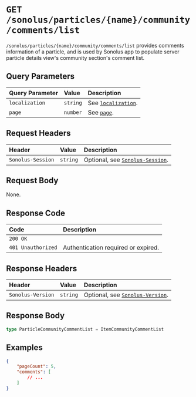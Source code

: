 # `GET /sonolus/particles/{name}/community/comments/list`

`/sonolus/particles/{name}/community/comments/list` provides comments information of a particle, and is used by Sonolus app to populate server particle details view's community section's comment list.

## Query Parameters

| Query Parameter | Value    | Description                                                |
| :-------------- | :------- | :--------------------------------------------------------- |
| `localization`  | `string` | See [`localization`](../query-parameters/localization.md). |
| `page`          | `number` | See [`page`](../query-parameters/page.md).                 |

## Request Headers

| Header            | Value    | Description                                                       |
| :---------------- | :------- | :---------------------------------------------------------------- |
| `Sonolus-Session` | `string` | Optional, see [`Sonolus-Session`](../headers/sonolus-session.md). |

## Request Body

None.

## Response Code

| Code               | Description                         |
| :----------------- | :---------------------------------- |
| `200 OK`           |                                     |
| `401 Unauthorized` | Authentication required or expired. |

## Response Headers

| Header            | Value    | Description                                                       |
| :---------------- | :------- | :---------------------------------------------------------------- |
| `Sonolus-Version` | `string` | Optional, see [`Sonolus-Version`](../headers/sonolus-version.md). |

## Response Body

```ts
type ParticleCommunityCommentList = ItemCommunityCommentList
```

## Examples

```json
{
    "pageCount": 5,
    "comments": [
        // ...
    ]
}
```
